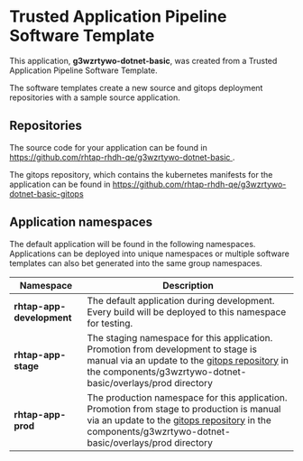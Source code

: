 # Trusted Application Pipeline Software Template

This application, **g3wzrtywo-dotnet-basic**, was created from a Trusted Application Pipeline Software Template.

The software templates create a new source and gitops deployment repositories with a sample source application. 

## Repositories

The source code for your application can be found in [https://github.com/rhtap-rhdh-qe/g3wzrtywo-dotnet-basic ](https://github.com/rhtap-rhdh-qe/g3wzrtywo-dotnet-basic ).
 
The gitops repository, which contains the kubernetes manifests for the application can be found in 
[https://github.com/rhtap-rhdh-qe/g3wzrtywo-dotnet-basic-gitops ](https://github.com/rhtap-rhdh-qe/g3wzrtywo-dotnet-basic-gitops ) 

## Application namespaces 

The default application will be found in the following namespaces. Applications can be deployed into unique namespaces or multiple software templates can also bet generated into the same group namespaces.  

|  Namespace   |  Description   |  
| -------- | -------- |   
| **rhtap-app-development** | The default application during development. Every build will be deployed to this namespace for testing. | 
| **rhtap-app-stage** | The staging namespace for this application. Promotion from development to stage is manual via an update to the [gitops repository](https://github.com/rhtap-rhdh-qe/g3wzrtywo-dotnet-basic-gitops ) in the components/g3wzrtywo-dotnet-basic/overlays/prod directory |  
| **rhtap-app-prod** | The production namespace for this application. Promotion from stage to production is manual via an update to the [gitops repository](https://github.com/rhtap-rhdh-qe/g3wzrtywo-dotnet-basic-gitops ) in the components/g3wzrtywo-dotnet-basic/overlays/prod directory | 